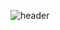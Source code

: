 ![header](https://capsule-render.vercel.app/api?type=cylinder&color=0:09203f,100:537895&height=230&section=header&text=MVVM%20TodoList&fontColor=ffffff&fontSize=70&animation=fadeIn&fontAlignY=50&desc=MVVM%20Architecture를%20사용한%20TodoList예제&descAlignY=65)


<br/>
<br/>
<br/>
<br/>







